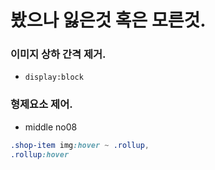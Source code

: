 # 봤으나 잃은것 혹은 모른것.

### 이미지 상하 간격 제거.

- `display:block`

### 형제요소 제어.

- middle no08

```css
.shop-item img:hover ~ .rollup,
.rollup:hover
```
